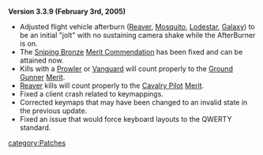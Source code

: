 **Version 3.3.9 (February 3rd, 2005)**

- Adjusted flight vehicle afterburn ([Reaver](../vehicles/Reaver.md),
  [Mosquito](../vehicles/Mosquito.md), [Lodestar](../vehicles/Lodestar.md),
  [Galaxy](../vehicles/Galaxy.md)) to be an initial "jolt" with no
  sustaining camera shake while the AfterBurner is on.
- The [Sniping Bronze](</Sniping_(Merit)>) [Merit
  Commendation](../Merit_Commendation.md) has been fixed and can
  be attained now.
- Kills with a [Prowler](../vehicles/Prowler.md) or
  [Vanguard](../vehicles/Vanguard.md) will count properly to the [Ground
  Gunner](../merits/Ground_Gunner.md)
  [Merit](../Merit_Commendation.md).
- [Reaver](../vehicles/Reaver.md) kills will count properly to the
  [Cavalry Pilot](../merits/Cavalry_Pilot.md)
  [Merit](../Merit_Commendation.md).
- Fixed a client crash related to keymappings.
- Corrected keymaps that may have been changed to an invalid state in
  the previous update.
- Fixed an issue that would force keyboard layouts to the QWERTY
  standard.

[category:Patches](category:Patches.md)

